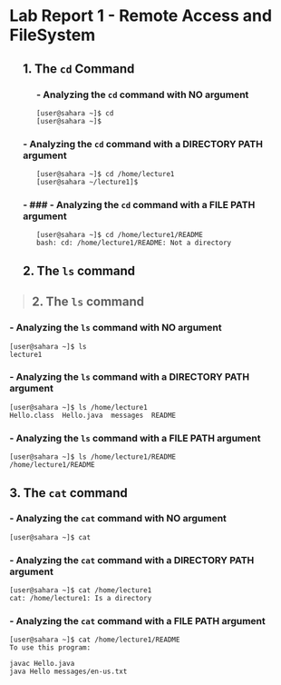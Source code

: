 # Lab Report 1 - Remote Access and FileSystem

<ol markdown="1">
  
  ## 1. The `cd` Command

  <ol markdown="1">
    
  ### - Analyzing the `cd` command with **NO** argument
  
  ```
  [user@sahara ~]$ cd
  [user@sahara ~]$
  ```

  </ol>

  ### - Analyzing the `cd` command with a **DIRECTORY PATH** argument

  <ol markdown="1">

  ```
  [user@sahara ~]$ cd /home/lecture1
  [user@sahara ~/lecture1]$ 
  ```

  </ol>

  ### - ### - Analyzing the `cd` command with a **FILE PATH** argument

  <ol markdown="1">

  ```
  [user@sahara ~]$ cd /home/lecture1/README
  bash: cd: /home/lecture1/README: Not a directory
  ```

  </ol>

  ## 2. The `ls` command

</ol>
  


> ## 2. The `ls` command


### - Analyzing the `ls` command with **NO** argument 

```
[user@sahara ~]$ ls
lecture1
```

### - Analyzing the `ls` command with a **DIRECTORY PATH** argument

```
[user@sahara ~]$ ls /home/lecture1
Hello.class  Hello.java  messages  README
```

###  - Analyzing the `ls` command with a **FILE PATH** argument

```
[user@sahara ~]$ ls /home/lecture1/README
/home/lecture1/README
```

## 3. The `cat` command

### - Analyzing the `cat` command with **NO** argument

```
[user@sahara ~]$ cat

```

### - Analyzing the `cat` command with a **DIRECTORY PATH** argument

```
[user@sahara ~]$ cat /home/lecture1
cat: /home/lecture1: Is a directory
```

###  - Analyzing the `cat` command with a **FILE PATH** argument

```
[user@sahara ~]$ cat /home/lecture1/README
To use this program:

javac Hello.java
java Hello messages/en-us.txt
```



